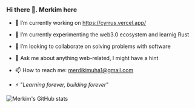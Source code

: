### Hi there 👋. Merkim here

<!--
**Merdi-kim/Merdi-kim** is a ✨ _special_ ✨ repository because its `README.md` (this file) appears on your GitHub profile.

Here are some ideas to get you started: -->

- 🔭 I’m currently working on https://cyrrus.vercel.app/
- 🌱 I’m currently experimenting the web3.0 ecosystem and learnig Rust
- 👯 I’m looking to collaborate on solving problems with software
- 💬 Ask me about anything web-related, I might have a hint 
- 📫 How to reach me: merdikimuha1@gmail.com

- ⚡ "*Learning forever, building forever*"

![Merkim's GitHub stats](https://github-readme-stats.vercel.app/api?username=Merdi-kim&show_icons=true&theme=tokyonight)

